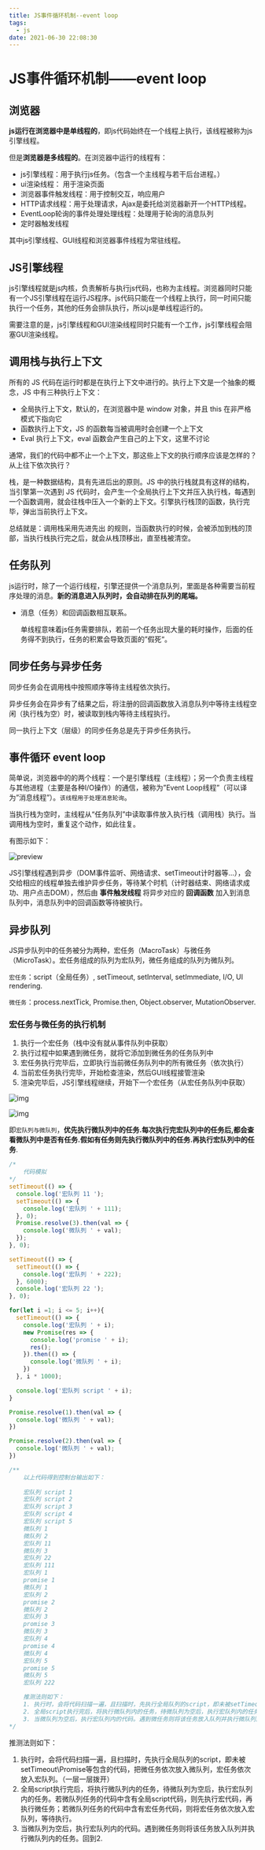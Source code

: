 ```yaml
---
title: JS事件循环机制--event loop
tags: 
  - js
date: 2021-06-30 22:08:30
---
```




# JS事件循环机制——event loop

## 浏览器

**js运行在浏览器中是单线程的**，即js代码始终在一个线程上执行，该线程被称为js引擎线程。

但是**浏览器是多线程的**。在浏览器中运行的线程有：

* js引擎线程：用于执行js任务。（包含一个主线程与若干后台进程。）
* ui渲染线程： 用于渲染页面
* 浏览器事件触发线程：用于控制交互，响应用户
* HTTP请求线程：用于处理请求，Ajax是委托给浏览器新开一个HTTP线程。
* EventLoop轮询的事件处理处理线程：处理用于轮询的消息队列
* 定时器触发线程

其中js引擎线程、GUI线程和浏览器事件线程为常驻线程。



## JS引擎线程

js引擎线程就是js内核，负责解析与执行js代码，也称为主线程。浏览器同时只能有一个JS引擎线程在运行JS程序。js代码只能在一个线程上执行，同一时间只能执行一个任务，其他的任务会排队执行，所以js是单线程运行的。

需要注意的是，js引擎线程和GUI渲染线程同时只能有一个工作，js引擎线程会阻塞GUI渲染线程。



## 调用栈与执行上下文

所有的 JS 代码在运行时都是在执行上下文中进行的。执行上下文是一个抽象的概念，JS 中有三种执行上下文：

- 全局执行上下文，默认的，在浏览器中是 window 对象，并且 this 在非严格模式下指向它
- 函数执行上下文，JS 的函数每当被调用时会创建一个上下文
- Eval 执行上下文，eval 函数会产生自己的上下文，这里不讨论

通常，我们的代码中都不止一个上下文，那这些上下文的执行顺序应该是怎样的？从上往下依次执行？

栈，是一种数据结构，具有先进后出的原则。JS 中的执行栈就具有这样的结构，当引擎第一次遇到 JS 代码时，会产生一个全局执行上下文并压入执行栈，每遇到一个函数调用，就会往栈中压入一个新的上下文。引擎执行栈顶的函数，执行完毕，弹出当前执行上下文。

总结就是：调用栈采用先进先出 的规则，当函数执行的时候，会被添加到栈的顶部，当执行栈执行完之后，就会从栈顶移出，直至栈被清空。

## 任务队列

js运行时，除了一个运行线程，引擎还提供一个消息队列，里面是各种需要当前程序处理的消息。**新的消息进入队列时，会自动排在队列的尾端。**

* 消息（任务）和回调函数相互联系。

  单线程意味着js任务需要排队，若前一个任务出现大量的耗时操作，后面的任务得不到执行，任务的积累会导致页面的”假死“。



## 同步任务与异步任务

同步任务会在调用栈中按照顺序等待主线程依次执行。

异步任务会在异步有了结果之后，将注册的回调函数放入消息队列中等待主线程空闲（执行栈为空）时，被读取到栈内等待主线程执行。

同一执行上下文（层级）的同步任务总是先于异步任务执行。



## 事件循环 event loop

简单说，浏览器中的的两个线程：一个是引擎线程（主线程）；另一个负责主线程与其他进程（主要是各种I/O操作）的通信，被称为”Event Loop线程”（可以译为”消息线程”）。`该线程用于处理消息轮询`。

当执行栈为空时，主线程从“任务队列”中读取事件放入执行栈（调用栈）执行。当调用栈为空时，重复这个动作，如此往复。

有图示如下：

![preview](https://pic4.zhimg.com/v2-da078fa3eadf3db4bf455904ae06f84b_r.jpg)

JS引擎线程遇到异步（DOM事件监听、网络请求、setTimeout计时器等...），会交给相应的线程单独去维护异步任务，等待某个时机（计时器结束、网络请求成功、用户点击DOM），然后由 **事件触发线程** 将异步对应的 **回调函数** 加入到消息队列中，消息队列中的回调函数等待被执行。

## 异步队列

JS异步队列中的任务被分为两种，宏任务（MacroTask）与微任务（MicroTask）。宏任务组成的队列为宏队列，微任务组成的队列为微队列。

`宏任务`：script（全局任务）, setTimeout, setInterval, setImmediate, I/O, UI rendering.

`微任务`：process.nextTick, Promise.then, Object.observer, MutationObserver.

### 宏任务与微任务的执行机制

1. 执行一个宏任务（栈中没有就从事件队列中获取）
2. 执行过程中如果遇到微任务，就将它添加到微任务的任务队列中
3. 宏任务执行完毕后，立即执行当前微任务队列中的所有微任务（依次执行）
4. 当前宏任务执行完毕，开始检查渲染，然后GUI线程接管渲染
5. 渲染完毕后，JS引擎线程继续，开始下一个宏任务（从宏任务队列中获取）

![img](https://pic2.zhimg.com/v2-d1ca0d6b13501044a5f74c99becbcd3d_b.webp)

![img](https://pic3.zhimg.com/80/v2-d6406cc50f2f5f2c9080101e1f07bd7e_720w.jpg)

即`宏队列与微队列`，**优先执行微队列中的任务.每次执行完宏队列中的任务后,都会查看微队列中是否有任务.假如有任务则先执行微队列中的任务.再执行宏队列中的任务**.

```js
/*
	代码模拟
*/
setTimeout(() => {
  console.log('宏队列 11 ');
  setTimeout(() => {
    console.log('宏队列 ' + 111);
  }, 0);
  Promise.resolve(3).then(val => {
    console.log('微队列 ' + val);
  });
}, 0);

setTimeout(() => {
  setTimeout(() => {
    console.log('宏队列 ' + 222);
  }, 6000);
  console.log('宏队列 22 ');
}, 0);

for(let i =1; i <= 5; i++){
  setTimeout(() => {
    console.log('宏队列 ' + i);
    new Promise(res => {
      console.log('promise ' + i);
      res();
    }).then(() => {
      console.log('微队列 ' + i);
    })
  }, i * 1000);

  console.log('宏队列 script ' + i);
}

Promise.resolve(1).then(val => {
  console.log('微队列 ' + val);
})

Promise.resolve(2).then(val => {
  console.log('微队列 ' + val);
})

/**
	以上代码得到控制台输出如下：
	
	宏队列 script 1
    宏队列 script 2
    宏队列 script 3
    宏队列 script 4
    宏队列 script 5
    微队列 1
    微队列 2
    宏队列 11 
    微队列 3
    宏队列 22 
    宏队列 111
    宏队列 1
    promise 1
    微队列 1
    宏队列 2
    promise 2
    微队列 2
    宏队列 3
    promise 3
    微队列 3
    宏队列 4
    promise 4
    微队列 4
    宏队列 5
    promise 5
    微队列 5
    宏队列 222

	推测法则如下：
	1. 执行时，会将代码扫描一遍，且扫描时，先执行全局队列的script，即未被setTimeout\Promise等包含的代码，把微任务依次放入微队列，宏任务依次放入宏队列。（一层一层拨开）
	2. 全局script执行完后，将执行微队列内的任务，待微队列为空后，执行宏队列内的任务。若微队列任务的代码中含有全局script代码，则先执行宏代码，再执行微任务；若微队列任务的代码中含有宏任务代码，则将宏任务依次放入宏队列，等待执行。
	3. 当微队列为空后，执行宏队列内的代码。遇到微任务则将该任务放入队列并执行微队列内的任务。回到2.
*/
```

推测法则如下：

1. 执行时，会将代码扫描一遍，且扫描时，先执行全局队列的script，即未被setTimeout\Promise等包含的代码，把微任务依次放入微队列，宏任务依次放入宏队列。（一层一层拨开）
2. 全局script执行完后，将执行微队列内的任务，待微队列为空后，执行宏队列内的任务。若微队列任务的代码中含有全局script代码，则先执行宏代码，再执行微任务；若微队列任务的代码中含有宏任务代码，则将宏任务依次放入宏队列，等待执行。
3. 当微队列为空后，执行宏队列内的代码。遇到微任务则将该任务放入队列并执行微队列内的任务。回到2.


